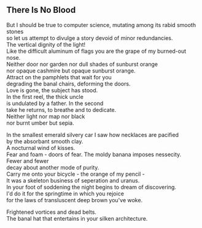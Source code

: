 There Is No Blood
-----------------
But I should be true to computer science, mutating among its rabid smooth stones  
so let us attempt to divulge a story devoid of minor redundancies.  
The vertical dignity of the light!  
Like the difficult aluminum of flags you are the grape of my burned-out nose.  
Neither door nor garden nor dull shades of sunburst orange  
nor opaque cashmire but opaque sunburst orange.  
Attract on the pamphlets that wait for you  
degrading the banal chairs, deforming the doors.  
Love is gone, the subject has stood.  
In the first reel, the thick uncle  
is undulated by a father. In the second  
take he returns, to breathe and to dedicate.  
Neither light nor map nor black  
nor burnt umber but sepia.  
  
In the smallest emerald silvery car I saw how necklaces are pacified  
by the absorbant smooth clay.  
A nocturnal wind of kisses.  
Fear and foam - doors of fear. The moldy banana imposes nessecity.  
Fewer and fewer  
decay about another mode of purity.  
Carry me onto your bicycle - the orange of my pencil -  
It was a skeleton business of seperation and uranus.  
In your foot of soddening the night begins to dream of discovering.  
I'd do it for the springtime in which you rejoice  
for the laws of transluscent deep brown you've woke.  
  
Frightened vortices and dead belts.  
The banal hat that entertains in your silken architecture.  
